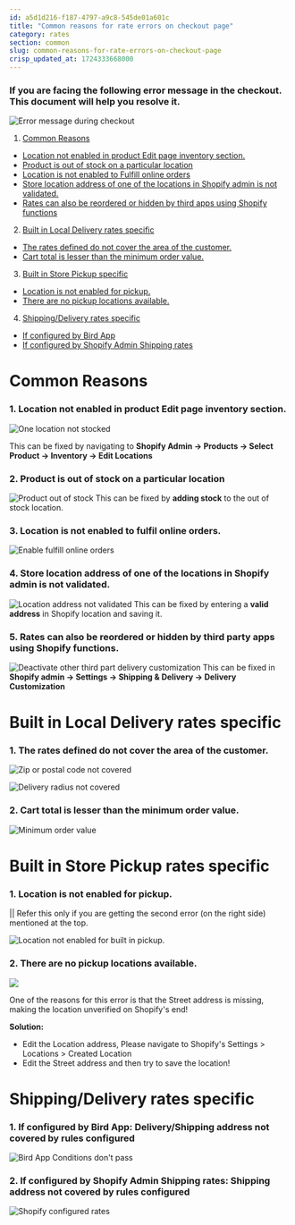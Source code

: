 ```yaml
---
id: a5d1d216-f187-4797-a9c8-545de01a601c
title: "Common reasons for rate errors on checkout page"
category: rates
section: common
slug: common-reasons-for-rate-errors-on-checkout-page
crisp_updated_at: 1724333668000
---
```


### If you are facing the following error message in the checkout. This document will help you resolve it.

![Error message during checkout](https://storage.crisp.chat/users/helpdesk/website/ca826b447482b000/image_1mqhgsj.png)

1.  [Common Reasons](#1-common-reasons)
*  [Location not enabled in product Edit page inventory section.](#3-1-location-not-enabled-in-product-edit-page-inventory-section)
* [Product is out of stock on a particular location](#3-2-product-is-out-of-stock-on-a-particular-location)
* [Location is not enabled to Fulfill online orders](#3-3-location-is-not-enabled-to-fulfill-online-orders)
* [Store location address of one of the locations in Shopify admin is not validated.](#3-4-store-location-address-of-one-of-the-locations-in-shopify-admin-is-not-validated)
* [Rates can also be reordered or hidden by third apps using Shopify functions](#3-5-rates-can-also-be-reordered-or-hidden-by-third-party-apps-using-shopify-functions)

2. [Built in Local Delivery rates specific](#1-built-in-local-delivery-rates-specific)
* [The rates defined do not cover the area of the customer.](#3-1-the-rates-defined-do-not-cover-the-area-of-the-customer)
* [Cart total is lesser than the minimum order value.](#3-2-cart-total-is-lesser-than-the-minimum-order-value)

3. [Built in Store Pickup specific](#1-built-in-store-pickup-rates-specific)
* [Location is not enabled for pickup.](#3-1-location-is-not-enabled-for-pickup)
* [There are no pickup locations available.](#3-2-there-are-no-pickup-locations-available)

4. [Shipping/Delivery rates specific](#1-built-in-store-pickup-rates-specific)
* [If configured by Bird App](#3-1-if-configured-by-bird-app-deliveryshipping-address-not-covered-by-rules-configured)
* [If configured by Shopify Admin Shipping rates](#3-2-if-configured-by-shopify-admin-shipping-rates-shipping-address-not-covered-by-rules-configured)


# Common Reasons

### 1. Location not enabled in product Edit page inventory section.

![One location not stocked](https://storage.crisp.chat/users/helpdesk/website/ca826b447482b000/screenshot-2024-03-07-at-10565_1sqpjr4.png)

This can be fixed by navigating to **Shopify Admin -> Products -> Select Product -> Inventory -> Edit Locations**

### 2. Product is out of stock on a particular location

![Product out of stock](https://storage.crisp.chat/users/helpdesk/website/ca826b447482b000/image_1iqowmq.png)
This can be fixed by **adding stock** to the out of stock location.

### 3. Location is not enabled to fulfil online orders.

![Enable fulfill online orders](https://storage.crisp.chat/users/helpdesk/website/ca826b447482b000/screenshot-2024-03-08-at-12372_13ghji7.png)
 
### 4. Store location address of one of the locations in Shopify admin is not validated.

![Location address not validated](https://storage.crisp.chat/users/helpdesk/website/ca826b447482b000/screenshot-2024-03-07-at-11034_1rmr5e2.png)
This can be fixed by entering a **valid address** in Shopify location and saving it.

### 5. Rates can also be reordered or hidden by third party apps using Shopify functions.

![Deactivate other third part delivery customization](https://storage.crisp.chat/users/helpdesk/website/ca826b447482b000/image_60fi43.png)
This can be fixed in **Shopify admin -> Settings -> Shipping & Delivery -> Delivery Customization**

# Built in Local Delivery rates specific
### 1. The rates defined do not cover the area of the customer.

![Zip or postal code not covered](https://storage.crisp.chat/users/helpdesk/website/ca826b447482b000/image_pnpdwc.png)

![Delivery radius not covered](https://storage.crisp.chat/users/helpdesk/website/ca826b447482b000/image_1j2nhg2.png)

### 2. Cart total is lesser than the minimum order value.

![Minimum order value](https://storage.crisp.chat/users/helpdesk/website/ca826b447482b000/image_1dkdp8b.png)

# Built in Store Pickup rates specific
### 1. Location is not enabled for pickup. 
|| Refer this only if you are getting the second error (on the right side) mentioned at the top.

![Location not enabled for built in pickup.](https://storage.crisp.chat/users/helpdesk/website/ca826b447482b000/screenshot-2024-03-08-at-12355_21gzfr.png)

### 2. There are no pickup locations available.

![](https://storage.crisp.chat/users/helpdesk/website/ca826b447482b000/image_kus95a.png)

One of the reasons for this error is that the Street address is missing, making the location unverified on Shopify's end!

**Solution:**

* Edit the Location address, Please navigate to Shopify's Settings > Locations > Created Location
* Edit the Street address and then try to save the location!

# Shipping/Delivery rates specific
### 1. **If configured by Bird App**: Delivery/Shipping address not covered by rules configured

![Bird App Conditions don't pass](https://storage.crisp.chat/users/helpdesk/website/ca826b447482b000/image_145ykz6.png)

### 2. **If configured by Shopify Admin Shipping rates**:  Shipping address not covered by rules configured


![Shopify configured rates](https://storage.crisp.chat/users/helpdesk/website/ca826b447482b000/image_14ituua.png)
